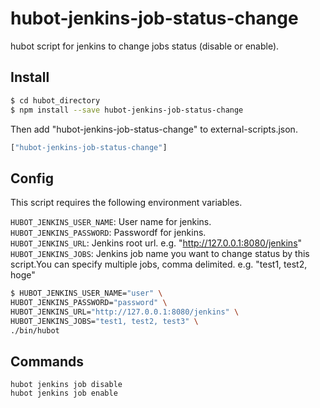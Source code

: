hubot-jenkins-job-status-change
===============================

hubot script for jenkins to change jobs status (disable or enable).

## Install

```bash
$ cd hubot_directory
$ npm install --save hubot-jenkins-job-status-change
```

Then add "hubot-jenkins-job-status-change" to external-scripts.json.

```javascript
["hubot-jenkins-job-status-change"]
```

## Config

This script requires the following environment variables.

`HUBOT_JENKINS_USER_NAME`: User name for jenkins.  
`HUBOT_JENKINS_PASSWORD`: Passwordf for jenkins.  
`HUBOT_JENKINS_URL`: Jenkins root url. e.g. "http://127.0.0.1:8080/jenkins"  
`HUBOT_JENKINS_JOBS`: Jenkins job name you want to change status by this script.You can specify multiple jobs, comma delimited. e.g. "test1, test2, hoge"  

```bash
$ HUBOT_JENKINS_USER_NAME="user" \
HUBOT_JENKINS_PASSWORD="password" \
HUBOT_JENKINS_URL="http://127.0.0.1:8080/jenkins" \
HUBOT_JENKINS_JOBS="test1, test2, test3" \
./bin/hubot
```

## Commands

```
hubot jenkins job disable
hubot jenkins job enable
```
